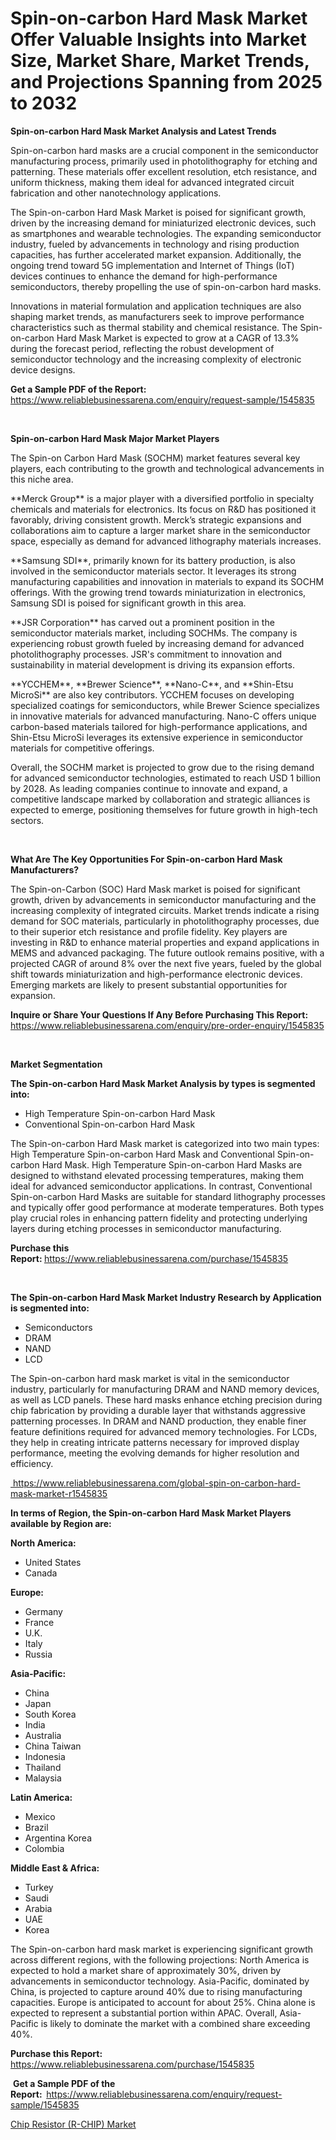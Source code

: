 <p><h1>Spin-on-carbon Hard Mask Market Offer Valuable Insights into Market Size, Market Share, Market Trends, and Projections Spanning from 2025 to 2032</h1></p><p><strong>Spin-on-carbon Hard Mask Market Analysis and Latest Trends</strong></p>
<p><p>Spin-on-carbon hard masks are a crucial component in the semiconductor manufacturing process, primarily used in photolithography for etching and patterning. These materials offer excellent resolution, etch resistance, and uniform thickness, making them ideal for advanced integrated circuit fabrication and other nanotechnology applications.</p><p>The Spin-on-carbon Hard Mask Market is poised for significant growth, driven by the increasing demand for miniaturized electronic devices, such as smartphones and wearable technologies. The expanding semiconductor industry, fueled by advancements in technology and rising production capacities, has further accelerated market expansion. Additionally, the ongoing trend toward 5G implementation and Internet of Things (IoT) devices continues to enhance the demand for high-performance semiconductors, thereby propelling the use of spin-on-carbon hard masks.</p><p>Innovations in material formulation and application techniques are also shaping market trends, as manufacturers seek to improve performance characteristics such as thermal stability and chemical resistance. The Spin-on-carbon Hard Mask Market is expected to grow at a CAGR of 13.3% during the forecast period, reflecting the robust development of semiconductor technology and the increasing complexity of electronic device designs.</p></p>
<p><strong>Get a Sample PDF of the Report:&nbsp;</strong> <a href="https://www.reliablebusinessarena.com/enquiry/request-sample/1545835?utm_campaign=3263&utm_medium=2&utm_source=Github&utm_content=ia&utm_term=06042025&utm_id=spin-on-carbon-hard-mask">https://www.reliablebusinessarena.com/enquiry/request-sample/1545835</a></p>
<p>&nbsp;</p>
<p><strong>Spin-on-carbon Hard Mask Major Market Players</strong></p>
<p><p>The Spin-on Carbon Hard Mask (SOCHM) market features several key players, each contributing to the growth and technological advancements in this niche area.</p><p>**Merck Group** is a major player with a diversified portfolio in specialty chemicals and materials for electronics. Its focus on R&D has positioned it favorably, driving consistent growth. Merck’s strategic expansions and collaborations aim to capture a larger market share in the semiconductor space, especially as demand for advanced lithography materials increases.</p><p>**Samsung SDI**, primarily known for its battery production, is also involved in the semiconductor materials sector. It leverages its strong manufacturing capabilities and innovation in materials to expand its SOCHM offerings. With the growing trend towards miniaturization in electronics, Samsung SDI is poised for significant growth in this area.</p><p>**JSR Corporation** has carved out a prominent position in the semiconductor materials market, including SOCHMs. The company is experiencing robust growth fueled by increasing demand for advanced photolithography processes. JSR's commitment to innovation and sustainability in material development is driving its expansion efforts.</p><p>**YCCHEM**, **Brewer Science**, **Nano-C**, and **Shin-Etsu MicroSi** are also key contributors. YCCHEM focuses on developing specialized coatings for semiconductors, while Brewer Science specializes in innovative materials for advanced manufacturing. Nano-C offers unique carbon-based materials tailored for high-performance applications, and Shin-Etsu MicroSi leverages its extensive experience in semiconductor materials for competitive offerings.</p><p>Overall, the SOCHM market is projected to grow due to the rising demand for advanced semiconductor technologies, estimated to reach USD 1 billion by 2028. As leading companies continue to innovate and expand, a competitive landscape marked by collaboration and strategic alliances is expected to emerge, positioning themselves for future growth in high-tech sectors.</p></p>
<p>&nbsp;</p>
<p><strong>What Are The Key Opportunities For Spin-on-carbon Hard Mask Manufacturers?</strong></p>
<p><p>The Spin-on-Carbon (SOC) Hard Mask market is poised for significant growth, driven by advancements in semiconductor manufacturing and the increasing complexity of integrated circuits. Market trends indicate a rising demand for SOC materials, particularly in photolithography processes, due to their superior etch resistance and profile fidelity. Key players are investing in R&D to enhance material properties and expand applications in MEMS and advanced packaging. The future outlook remains positive, with a projected CAGR of around 8% over the next five years, fueled by the global shift towards miniaturization and high-performance electronic devices. Emerging markets are likely to present substantial opportunities for expansion.</p></p>
<p><strong>Inquire or Share Your Questions If Any Before Purchasing This Report:</strong> <a href="https://www.reliablebusinessarena.com/enquiry/pre-order-enquiry/1545835?utm_campaign=3263&utm_medium=2&utm_source=Github&utm_content=ia&utm_term=06042025&utm_id=spin-on-carbon-hard-mask">https://www.reliablebusinessarena.com/enquiry/pre-order-enquiry/1545835</a></p>
<p>&nbsp;</p>
<p><strong>Market Segmentation</strong></p>
<p><strong>The Spin-on-carbon Hard Mask Market Analysis by types is segmented into:</strong></p>
<p><ul><li>High Temperature Spin-on-carbon Hard Mask</li><li>Conventional Spin-on-carbon Hard Mask</li></ul></p>
<p><p>The Spin-on-carbon Hard Mask market is categorized into two main types: High Temperature Spin-on-carbon Hard Mask and Conventional Spin-on-carbon Hard Mask. High Temperature Spin-on-carbon Hard Masks are designed to withstand elevated processing temperatures, making them ideal for advanced semiconductor applications. In contrast, Conventional Spin-on-carbon Hard Masks are suitable for standard lithography processes and typically offer good performance at moderate temperatures. Both types play crucial roles in enhancing pattern fidelity and protecting underlying layers during etching processes in semiconductor manufacturing.</p></p>
<p><strong>Purchase this Report:&nbsp;</strong><a href="https://www.reliablebusinessarena.com/purchase/1545835?utm_campaign=3263&utm_medium=2&utm_source=Github&utm_content=ia&utm_term=06042025&utm_id=spin-on-carbon-hard-mask">https://www.reliablebusinessarena.com/purchase/1545835</a></p>
<p>&nbsp;</p>
<p><strong>The Spin-on-carbon Hard Mask Market Industry Research by Application is segmented into:</strong></p>
<p><ul><li>Semiconductors</li><li>DRAM</li><li>NAND</li><li>LCD</li></ul></p>
<p><p>The Spin-on-carbon hard mask market is vital in the semiconductor industry, particularly for manufacturing DRAM and NAND memory devices, as well as LCD panels. These hard masks enhance etching precision during chip fabrication by providing a durable layer that withstands aggressive patterning processes. In DRAM and NAND production, they enable finer feature definitions required for advanced memory technologies. For LCDs, they help in creating intricate patterns necessary for improved display performance, meeting the evolving demands for higher resolution and efficiency.</p></p>
<p><a href="https://www.reliablebusinessarena.com/global-spin-on-carbon-hard-mask-market-r1545835?utm_campaign=3263&utm_medium=2&utm_source=Github&utm_content=ia&utm_term=06042025&utm_id=spin-on-carbon-hard-mask">&nbsp;https://www.reliablebusinessarena.com/global-spin-on-carbon-hard-mask-market-r1545835</a></p>
<p><strong>In terms of Region, the Spin-on-carbon Hard Mask Market Players available by Region are:</strong></p>
<p>
    <p> <strong> North America: </strong>
        <ul>
            <li>United States</li>
            <li>Canada</li>
        </ul>
        </p> 
    <p> <strong> Europe: </strong>
        <ul>
            <li>Germany</li>
            <li>France</li>
            <li>U.K.</li>
            <li>Italy</li>
            <li>Russia</li>
        </ul>
        </p> 
    <p> <strong> Asia-Pacific: </strong>
        <ul>
            <li>China</li>
            <li>Japan</li>
            <li>South Korea</li>
            <li>India</li>
            <li>Australia</li>
            <li>China Taiwan</li>
            <li>Indonesia</li>
            <li>Thailand</li>
            <li>Malaysia</li>
        </ul>
        </p> 
    <p> <strong> Latin America: </strong>
        <ul>
            <li>Mexico</li>
            <li>Brazil</li>
            <li>Argentina Korea</li>
            <li>Colombia</li>
        </ul>
        </p> 
    <p> <strong> Middle East & Africa: </strong>
        <ul>
            <li>Turkey</li>
            <li>Saudi</li>
            <li>Arabia</li>
            <li>UAE</li>
            <li>Korea</li>
        </ul>
    </p>
    </p>
<p><p>The Spin-on-carbon hard mask market is experiencing significant growth across different regions, with the following projections: North America is expected to hold a market share of approximately 30%, driven by advancements in semiconductor technology. Asia-Pacific, dominated by China, is projected to capture around 40% due to rising manufacturing capacities. Europe is anticipated to account for about 25%. China alone is expected to represent a substantial portion within APAC. Overall, Asia-Pacific is likely to dominate the market with a combined share exceeding 40%.</p></p>
<p><strong>Purchase this Report: </strong><a href="https://www.reliablebusinessarena.com/purchase/1545835?utm_campaign=3263&utm_medium=2&utm_source=Github&utm_content=ia&utm_term=06042025&utm_id=spin-on-carbon-hard-mask">https://www.reliablebusinessarena.com/purchase/1545835</a></p>
<p>&nbsp;<strong>Get a Sample PDF of the Report:&nbsp;&nbsp;</strong><a href="https://www.reliablebusinessarena.com/enquiry/request-sample/1545835?utm_campaign=3263&utm_medium=2&utm_source=Github&utm_content=ia&utm_term=06042025&utm_id=spin-on-carbon-hard-mask">https://www.reliablebusinessarena.com/enquiry/request-sample/1545835</a></p>
<p><strong></strong></p>
<p><p><a href="https://github.com/mateyappiazo/Market-Research-Report-List-1/blob/main/chip-resistor-r-chip-market.md?utm_campaign=3263&utm_medium=2&utm_source=Github&utm_content=ia&utm_term=06042025&utm_id=spin-on-carbon-hard-mask">Chip Resistor (R-CHIP) Market</a></p></p>